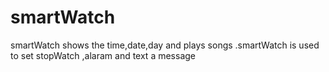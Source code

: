 # smartWatch
smartWatch shows the time,date,day and plays songs .smartWatch is used to set stopWatch ,alaram and text a message
